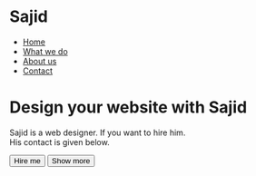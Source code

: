 <!DOCTYPE html>
<html lang="en">
<head>
     <meta charset="UTF-8">
     <meta http-equiv="X-UA-Compatible" content="IE=edge">
     <meta name="viewport" content="width=device-width, initial-scale=1.0">
     <link rel="stylesheet" href="style.css">
     <title>Document</title>
</head>
<body>
     <div class="banner">
         <div class="navbar">
              <h1 class="logo">Sajid</h1>
              <div class="nav-menu">
                   <ul>
                        <li><a href="">Home</a></li>
                        <li><a href="">What we do</a></li>
                        <li><a href="">About us</a></li>
                        <li><a href="">Contact</a></li>
                   </ul>
              </div>
         </div>
         <div class="center-text">
              <h1>Design your website with Sajid</h1>
              <p>Sajid is a web designer. If you want to hire him. <br> His contact is given below. </p>
              <button type="button" class="left-button"><span></span>Hire me</button>
              <button type="button" class="right-button"><span></span>Show more</button>
         </div>
     </div>
</body>
</html>

